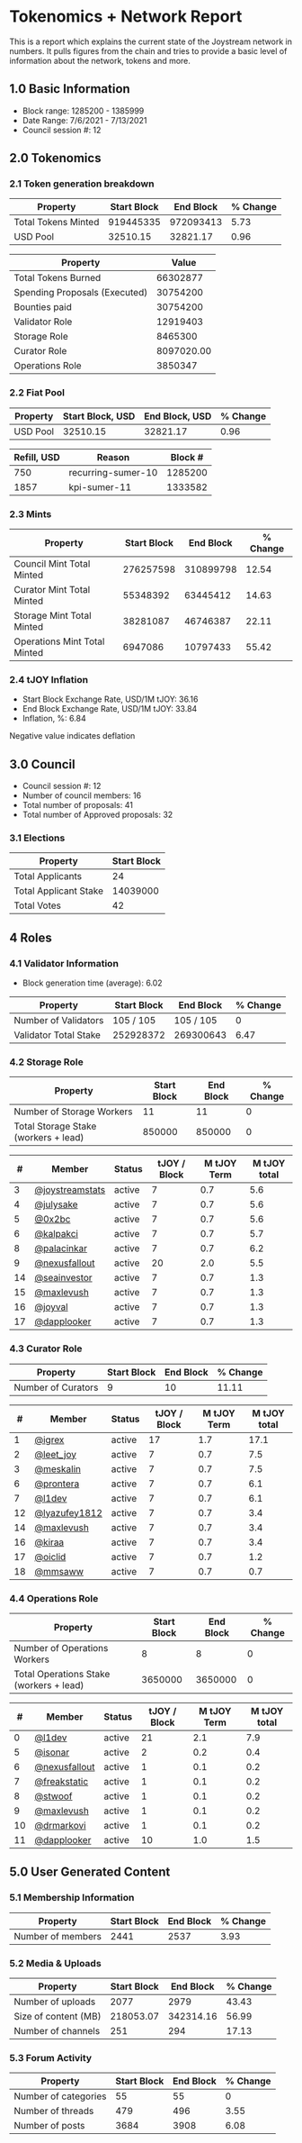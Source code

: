 # Tokenomics + Network Report
This is a report which explains the current state of the Joystream network in numbers. It pulls figures from the chain and tries to provide a basic level of information about the network, tokens and more. 

## 1.0 Basic Information
* Block range: 1285200 - 1385999
* Date Range: 7/6/2021 - 7/13/2021
* Council session #: 12

## 2.0 Tokenomics
### 2.1 Token generation breakdown
| Property            | Start Block | End Block | % Change |
|---------------------|--------------|--------------|----------|
| Total Tokens Minted |  919445335 | 972093413 | 5.73 |
| USD Pool |  32510.15 | 32821.17 | 0.96 |

| Property            | Value        |
|---------------------|--------------|
| Total Tokens Burned | 66302877 |
| Spending Proposals (Executed) | 30754200 |
| Bounties paid       | 30754200 |
| Validator Role      | 12919403 |
| Storage Role        | 8465300 |
| Curator Role        | 8097020.00 |
| Operations Role     | 3850347 |

### 2.2 Fiat Pool
| Property            | Start Block, USD | End Block, USD | % Change |
|---------------------|--------------|--------------|----------|
| USD Pool | 32510.15 | 32821.17 | 0.96 |

| Refill, USD | Reason | Block # |
|---------------------|--------------|--------------|
| 750 | recurring-sumer-10 | 1285200 |
| 1857 | kpi-sumer-11 | 1333582 |


### 2.3 Mints
| Property                    | Start Block           | End Block | % Change |
|-----------------------------|-----------------------|--------------|----------|
| Council Mint Total Minted   | 276257598  | 310899798 |12.54 |
| Curator Mint Total Minted   | 55348392 | 63445412 | 14.63 |
| Storage Mint Total Minted   | 38281087 | 46746387 | 22.11 |
| Operations Mint Total Minted | 6947086 | 10797433 | 55.42 |


### 2.4 tJOY Inflation

* Start Block Exchange Rate, USD/1M tJOY: 36.16
* End Block Exchange Rate, USD/1M tJOY: 33.84
* Inflation, %: 6.84

Negative value indicates deflation

## 3.0 Council
* Council session #: 12
* Number of council members: 16
* Total number of proposals: 41
* Total number of Approved proposals: 32

### 3.1 Elections
| Property                    | Start Block  |
|-----------------------------|--------------|
| Total Applicants            | 24 |
| Total Applicant Stake       | 14039000 |
| Total Votes                 | 42 |

## 4 Roles
### 4.1 Validator Information
* Block generation time (average): 6.02

| Property                   | Start Block | End Block | % Change |
|----------------------------|--------------|--------------|----------|
| Number of Validators       | 105 / 105 | 105 / 105 | 0 |
| Validator Total Stake      | 252928372 | 269300643 | 6.47 |


### 4.2 Storage Role
| Property                | Start Block | End Block | % Change |
|-------------------------|--------------|--------------|----------|
| Number of Storage Workers | 11 | 11 | 0 |
| Total Storage Stake (workers + lead) | 850000 | 850000 | 0 |

| # | Member | Status | tJOY / Block | M tJOY Term | M tJOY total |
|--|--|--|--|--|--|
| 3 | [@joystreamstats](https://pioneer.joystreamstats.live/#/members/joystreamstats) | active | 7 | 0.7 | 5.6 |
| 4 | [@julysake](https://pioneer.joystreamstats.live/#/members/julysake) | active | 7 | 0.7 | 5.6 |
| 5 | [@0x2bc](https://pioneer.joystreamstats.live/#/members/0x2bc) | active | 7 | 0.7 | 5.6 |
| 6 | [@kalpakci](https://pioneer.joystreamstats.live/#/members/kalpakci) | active | 7 | 0.7 | 5.7 |
| 8 | [@palacinkar](https://pioneer.joystreamstats.live/#/members/palacinkar) | active | 7 | 0.7 | 6.2 |
| 9 | [@nexusfallout](https://pioneer.joystreamstats.live/#/members/nexusfallout) | active | 20 | 2.0 | 5.5 |
| 14 | [@seainvestor](https://pioneer.joystreamstats.live/#/members/seainvestor) | active | 7 | 0.7 | 1.3 |
| 15 | [@maxlevush](https://pioneer.joystreamstats.live/#/members/maxlevush) | active | 7 | 0.7 | 1.3 |
| 16 | [@joyval](https://pioneer.joystreamstats.live/#/members/joyval) | active | 7 | 0.7 | 1.3 |
| 17 | [@dapplooker](https://pioneer.joystreamstats.live/#/members/dapplooker) | active | 7 | 0.7 | 1.3 |


### 4.3 Curator Role
| Property                | Start Block | End Block | % Change |
|-------------------------|--------------|--------------|----------|
| Number of Curators      | 9 | 10 | 11.11 |

| # | Member | Status | tJOY / Block | M tJOY Term | M tJOY total |
|--|--|--|--|--|--|
| 1 | [@igrex](https://pioneer.joystreamstats.live/#/members/igrex) | active | 17 | 1.7 | 17.1 |
| 2 | [@leet_joy](https://pioneer.joystreamstats.live/#/members/leet_joy) | active | 7 | 0.7 | 7.5 |
| 3 | [@meskalin](https://pioneer.joystreamstats.live/#/members/meskalin) | active | 7 | 0.7 | 7.5 |
| 6 | [@prontera](https://pioneer.joystreamstats.live/#/members/prontera) | active | 7 | 0.7 | 6.1 |
| 7 | [@l1dev](https://pioneer.joystreamstats.live/#/members/l1dev) | active | 7 | 0.7 | 6.1 |
| 12 | [@lyazufey1812](https://pioneer.joystreamstats.live/#/members/lyazufey1812) | active | 7 | 0.7 | 3.4 |
| 14 | [@maxlevush](https://pioneer.joystreamstats.live/#/members/maxlevush) | active | 7 | 0.7 | 3.4 |
| 16 | [@kiraa](https://pioneer.joystreamstats.live/#/members/kiraa) | active | 7 | 0.7 | 3.4 |
| 17 | [@oiclid](https://pioneer.joystreamstats.live/#/members/oiclid) | active | 7 | 0.7 | 1.2 |
| 18 | [@mmsaww](https://pioneer.joystreamstats.live/#/members/mmsaww) | active | 7 | 0.7 | 0.7 |


### 4.4 Operations Role
| Property                | Start Block | End Block | % Change |
|-------------------------|--------------|--------------|----------|
| Number of Operations Workers      | 8 | 8 | 0 |
| Total Operations Stake (workers + lead) | 3650000 | 3650000 | 0 |

| # | Member | Status | tJOY / Block | M tJOY Term | M tJOY total |
|--|--|--|--|--|--|
| 0 | [@l1dev](https://pioneer.joystreamstats.live/#/members/l1dev) | active | 21 | 2.1 | 7.9 |
| 5 | [@isonar](https://pioneer.joystreamstats.live/#/members/isonar) | active | 2 | 0.2 | 0.4 |
| 6 | [@nexusfallout](https://pioneer.joystreamstats.live/#/members/nexusfallout) | active | 1 | 0.1 | 0.2 |
| 7 | [@freakstatic](https://pioneer.joystreamstats.live/#/members/freakstatic) | active | 1 | 0.1 | 0.2 |
| 8 | [@stwoof](https://pioneer.joystreamstats.live/#/members/stwoof) | active | 1 | 0.1 | 0.2 |
| 9 | [@maxlevush](https://pioneer.joystreamstats.live/#/members/maxlevush) | active | 1 | 0.1 | 0.2 |
| 10 | [@drmarkovi](https://pioneer.joystreamstats.live/#/members/drmarkovi) | active | 1 | 0.1 | 0.2 |
| 11 | [@dapplooker](https://pioneer.joystreamstats.live/#/members/dapplooker) | active | 10 | 1.0 | 1.5 |


## 5.0 User Generated Content
### 5.1 Membership Information
| Property          | Start Block | End Block | % Change |
|-------------------|--------------|--------------|----------|
| Number of members | 2441|  2537 | 3.93 |

### 5.2 Media & Uploads
| Property                | Start Block | End Block | % Change |
|-------------------------|--------------|--------------|----------|
| Number of uploads       | 2077 | 2979  |  43.43 |
| Size of content (MB)    |  218053.07 |  342314.16 | 56.99 |
| Number of channels      |  251 | 294 | 17.13 |

### 5.3 Forum Activity
| Property          | Start Block | End Block | % Change |
|-------------------|--------------|--------------|----------|
| Number of categories | 55 | 55 | 0 |
| Number of threads    | 479 | 496 | 3.55 |
| Number of posts      | 3684 | 3908 | 6.08 |
